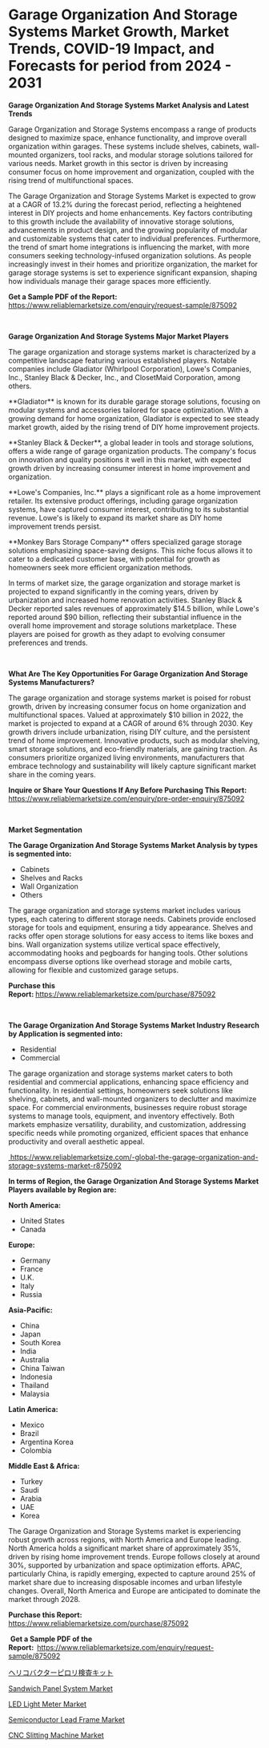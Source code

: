 <p><h1>Garage Organization And Storage Systems Market Growth, Market Trends, COVID-19 Impact, and Forecasts for period from 2024 - 2031</h1></p><p><strong>Garage Organization And Storage Systems Market Analysis and Latest Trends</strong></p>
<p><p>Garage Organization and Storage Systems encompass a range of products designed to maximize space, enhance functionality, and improve overall organization within garages. These systems include shelves, cabinets, wall-mounted organizers, tool racks, and modular storage solutions tailored for various needs. Market growth in this sector is driven by increasing consumer focus on home improvement and organization, coupled with the rising trend of multifunctional spaces.</p><p>The Garage Organization and Storage Systems Market is expected to grow at a CAGR of 13.2% during the forecast period, reflecting a heightened interest in DIY projects and home enhancements. Key factors contributing to this growth include the availability of innovative storage solutions, advancements in product design, and the growing popularity of modular and customizable systems that cater to individual preferences. Furthermore, the trend of smart home integrations is influencing the market, with more consumers seeking technology-infused organization solutions. As people increasingly invest in their homes and prioritize organization, the market for garage storage systems is set to experience significant expansion, shaping how individuals manage their garage spaces more efficiently.</p></p>
<p><strong>Get a Sample PDF of the Report:&nbsp;</strong> <a href="https://www.reliablemarketsize.com/enquiry/request-sample/875092">https://www.reliablemarketsize.com/enquiry/request-sample/875092</a></p>
<p>&nbsp;</p>
<p><strong>Garage Organization And Storage Systems Major Market Players</strong></p>
<p><p>The garage organization and storage systems market is characterized by a competitive landscape featuring various established players. Notable companies include Gladiator (Whirlpool Corporation), Lowe's Companies, Inc., Stanley Black & Decker, Inc., and ClosetMaid Corporation, among others. </p><p>**Gladiator** is known for its durable garage storage solutions, focusing on modular systems and accessories tailored for space optimization. With a growing demand for home organization, Gladiator is expected to see steady market growth, aided by the rising trend of DIY home improvement projects.</p><p>**Stanley Black & Decker**, a global leader in tools and storage solutions, offers a wide range of garage organization products. The company's focus on innovation and quality positions it well in this market, with expected growth driven by increasing consumer interest in home improvement and organization.</p><p>**Lowe's Companies, Inc.** plays a significant role as a home improvement retailer. Its extensive product offerings, including garage organization systems, have captured consumer interest, contributing to its substantial revenue. Lowe's is likely to expand its market share as DIY home improvement trends persist.</p><p>**Monkey Bars Storage Company** offers specialized garage storage solutions emphasizing space-saving designs. This niche focus allows it to cater to a dedicated customer base, with potential for growth as homeowners seek more efficient organization methods.</p><p>In terms of market size, the garage organization and storage market is projected to expand significantly in the coming years, driven by urbanization and increased home renovation activities. Stanley Black & Decker reported sales revenues of approximately $14.5 billion, while Lowe's reported around $90 billion, reflecting their substantial influence in the overall home improvement and storage solutions marketplace. These players are poised for growth as they adapt to evolving consumer preferences and trends.</p></p>
<p>&nbsp;</p>
<p><strong>What Are The Key Opportunities For Garage Organization And Storage Systems Manufacturers?</strong></p>
<p><p>The garage organization and storage systems market is poised for robust growth, driven by increasing consumer focus on home organization and multifunctional spaces. Valued at approximately $10 billion in 2022, the market is projected to expand at a CAGR of around 6% through 2030. Key growth drivers include urbanization, rising DIY culture, and the persistent trend of home improvement. Innovative products, such as modular shelving, smart storage solutions, and eco-friendly materials, are gaining traction. As consumers prioritize organized living environments, manufacturers that embrace technology and sustainability will likely capture significant market share in the coming years.</p></p>
<p><strong>Inquire or Share Your Questions If Any Before Purchasing This Report:</strong> <a href="https://www.reliablemarketsize.com/enquiry/pre-order-enquiry/875092">https://www.reliablemarketsize.com/enquiry/pre-order-enquiry/875092</a></p>
<p>&nbsp;</p>
<p><strong>Market Segmentation</strong></p>
<p><strong>The Garage Organization And Storage Systems Market Analysis by types is segmented into:</strong></p>
<p><ul><li>Cabinets</li><li>Shelves and Racks</li><li>Wall Organization</li><li>Others</li></ul></p>
<p><p>The garage organization and storage systems market includes various types, each catering to different storage needs. Cabinets provide enclosed storage for tools and equipment, ensuring a tidy appearance. Shelves and racks offer open storage solutions for easy access to items like boxes and bins. Wall organization systems utilize vertical space effectively, accommodating hooks and pegboards for hanging tools. Other solutions encompass diverse options like overhead storage and mobile carts, allowing for flexible and customized garage setups.</p></p>
<p><strong>Purchase this Report:&nbsp;</strong><a href="https://www.reliablemarketsize.com/purchase/875092">https://www.reliablemarketsize.com/purchase/875092</a></p>
<p>&nbsp;</p>
<p><strong>The Garage Organization And Storage Systems Market Industry Research by Application is segmented into:</strong></p>
<p><ul><li>Residential</li><li>Commercial</li></ul></p>
<p><p>The garage organization and storage systems market caters to both residential and commercial applications, enhancing space efficiency and functionality. In residential settings, homeowners seek solutions like shelving, cabinets, and wall-mounted organizers to declutter and maximize space. For commercial environments, businesses require robust storage systems to manage tools, equipment, and inventory effectively. Both markets emphasize versatility, durability, and customization, addressing specific needs while promoting organized, efficient spaces that enhance productivity and overall aesthetic appeal.</p></p>
<p><a href="https://www.reliablemarketsize.com/-global-the-garage-organization-and-storage-systems-market-r875092">&nbsp;https://www.reliablemarketsize.com/-global-the-garage-organization-and-storage-systems-market-r875092</a></p>
<p><strong>In terms of Region, the Garage Organization And Storage Systems Market Players available by Region are:</strong></p>
<p>
    <p> <strong> North America: </strong>
        <ul>
            <li>United States</li>
            <li>Canada</li>
        </ul>
        </p> 
    <p> <strong> Europe: </strong>
        <ul>
            <li>Germany</li>
            <li>France</li>
            <li>U.K.</li>
            <li>Italy</li>
            <li>Russia</li>
        </ul>
        </p> 
    <p> <strong> Asia-Pacific: </strong>
        <ul>
            <li>China</li>
            <li>Japan</li>
            <li>South Korea</li>
            <li>India</li>
            <li>Australia</li>
            <li>China Taiwan</li>
            <li>Indonesia</li>
            <li>Thailand</li>
            <li>Malaysia</li>
        </ul>
        </p> 
    <p> <strong> Latin America: </strong>
        <ul>
            <li>Mexico</li>
            <li>Brazil</li>
            <li>Argentina Korea</li>
            <li>Colombia</li>
        </ul>
        </p> 
    <p> <strong> Middle East & Africa: </strong>
        <ul>
            <li>Turkey</li>
            <li>Saudi</li>
            <li>Arabia</li>
            <li>UAE</li>
            <li>Korea</li>
        </ul>
    </p>
    </p>
<p><p>The Garage Organization and Storage Systems market is experiencing robust growth across regions, with North America and Europe leading. North America holds a significant market share of approximately 35%, driven by rising home improvement trends. Europe follows closely at around 30%, supported by urbanization and space optimization efforts. APAC, particularly China, is rapidly emerging, expected to capture around 25% of market share due to increasing disposable incomes and urban lifestyle changes. Overall, North America and Europe are anticipated to dominate the market through 2028.</p></p>
<p><strong>Purchase this Report: </strong><a href="https://www.reliablemarketsize.com/purchase/875092">https://www.reliablemarketsize.com/purchase/875092</a></p>
<p>&nbsp;<strong>Get a Sample PDF of the Report:&nbsp;&nbsp;</strong><a href="https://www.reliablemarketsize.com/enquiry/request-sample/875092">https://www.reliablemarketsize.com/enquiry/request-sample/875092</a></p>
<p><strong></strong></p>
<p><p><a href="https://medium.com/@giygjksk10/helicobacter-pylori-testing-kit-market-%E3%81%AF-%E3%82%B3%E3%82%B9%E3%83%88%E7%AE%A1%E7%90%86%E3%81%A8%E5%8A%B9%E7%8E%87%E5%90%91%E4%B8%8A%E3%82%92%E5%84%AA%E5%85%88%E3%81%97%E3%81%BE%E3%81%99-%E3%81%95%E3%82%89%E3%81%AB-%E5%A0%B1%E5%91%8A%E6%9B%B8%E3%81%AF%E5%B8%82%E5%A0%B4%E3%81%AE%E9%9C%80%E8%A6%81%E9%9D%A2%E3%81%A8%E4%BE%9B%E7%B5%A6%E9%9D%A2%E3%81%AE%E4%B8%A1%E6%96%B9%E3%82%92%E3%82%AB%E3%83%90%E3%83%BC%E3%81%97%E3%81%A6%E3%81%84%E3%81%BE%E3%81%99-9423aab43c06">ヘリコバクターピロリ検査キット</a></p><p><a href="https://issuu.com/reportprime-2/docs/sandwich-panel-system-market-size-2_579232f4eb0263">Sandwich Panel System Market</a></p><p><a href="https://www.linkedin.com/pulse/led-light-meter-market-industry-trends-forecast-period-from-2024-wkclf?trackingId=4Q0ZGjELQFqyXqjlmqWVbQ%3D%3D">LED Light Meter Market</a></p><p><a href="https://medium.com/@adrainratke1972/the-market-study-covers-the-semiconductor-lead-frame-market-across-various-segments-e396e400a94e">Semiconductor Lead Frame Market</a></p><p><a href="https://www.linkedin.com/pulse/global-perspectives-cnc-slitting-machine-market-trends-challenges-eb1if?trackingId=BUsWXFDgQPaSW94oraublQ%3D%3D">CNC Slitting Machine Market</a></p></p>